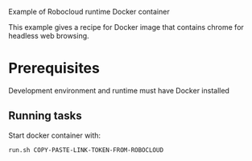 Example of Robocloud runtime Docker container

This example gives a recipe for Docker image that contains chrome for headless web browsing.

# Prerequisites
Development environment and runtime must have Docker installed

## Running tasks

Start docker container with:

    run.sh COPY-PASTE-LINK-TOKEN-FROM-ROBOCLOUD

